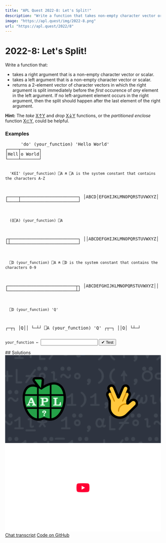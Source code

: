 ```yaml
---
title: "APL Quest 2022-8: Let's Split!"
description: "Write a function that takes non-empty character vector or scalar arguments and returns a 2-element vector of character vectors in which the right argument is split immediately before the <em>first</em> occurence of <em>any</em> element in the left argument."
image: "https://apl.quest/img/2022-8.png"
url: "https://apl.quest/2022/8"
---
```


# <span class=s>2022-</span>8: Let's Split!
<!-- Write a function that takes non-empty character vector or scalar arguments and returns a 2-element vector of character vectors in which the right argument is split immediately before the <em>first</em> occurence of <em>any</em> element in the left argument. -->
<p>Write a function that:</p>
<ul>
    <li>takes a right argument that is a non-empty character vector or scalar.</li>
    <li>takes a left argument that is a non-empty character vector or scalar.</li>
    <li>returns a 2-element vector of character vectors in which the right argument is split immediately before the <em>first</em> occurence of <em>any</em> element in the left argument. If no left-argument element occurs in the right argument, then the split
        should happen after the last element of the right argument.</li>
</ul>

<p><i class="fas fa-lightbulb-on"></i> <strong>Hint:</strong> The <em>take</em>
    <a href="https://help.dyalog.com/latest/#Language/Primitive%20Functions/Take.htm" class="APL" target="_blank">X↑Y</a> and <em>drop</em>
    <a href="https://help.dyalog.com/latest/#Language/Primitive%20Functions/Drop.htm" class="APL" target="_blank">X↓Y</a> functions, or the <em>partitioned enclose</em> function
    <a href="https://help.dyalog.com/latest/#Language/Primitive Functions/Partitioned Enclose.htm" class="APL" target="_blank">X⊂Y</a>, could be helpful.</p>

<h3>Examples</h3>
<pre class="APL">
      'do' (your_function) 'Hello World'
┌────┬───────┐
│Hell│o World│
└────┴───────┘

      'KEI' (your_function) ⎕A ⍝ ⎕A is the system constant that contains the characters A-Z 
┌────┬──────────────────────┐
│ABCD│EFGHIJKLMNOPQRSTUVWXYZ│
└────┴──────────────────────┘

      (⌽⎕A) (your_function) ⎕A
┌┬──────────────────────────┐
││ABCDEFGHIJKLMNOPQRSTUVWXYZ│
└┴──────────────────────────┘

      ⎕D (your_function) ⎕A ⍝ ⎕D is the system constant that contains the characters 0-9 
┌──────────────────────────┬┐
│ABCDEFGHIJKLMNOPQRSTUVWXYZ││
└──────────────────────────┴┘

      ⎕D (your_function) 'Q'
┌─┬┐
│Q││
└─┴┘
      ⎕A (your_function) 'Q'
┌┬─┐
││Q│
└┴─┘
</pre>
<div class="pdiv">
  <code onclick="p_Input.focus()">your_function ← </code><input id="p_Input" autocomplete="off" spellcheck="false" oninput="this.parentElement.querySelector`button`.disabled=false;localStorage.setItem(window.location.pathname,this.value)" onkeypress="subm(event)">
  <button onclick="alert$.next`Testing…`;submitSolution`p`" class="md-button md-button--primary">&#x2714; Test</button>
</div>
<blockquote id="p_Output"></blockquote>
## Solutions
<div onclick="play(this)" title="Video on YouTube" class="yt">
<img alt="Video Thumbnail" src="../../img/2022-8.png">
<img alt="YouTube" src="../../img/yt-big.png">
</div>
<a href="https://chat.stackexchange.com/transcript/52405?m=64863116#64863116" target="_blank" class="md-button md-button--primary">Chat transcript</a>
<a href="https://github.com/dyalog/apl.quest/tree/main/2022/8.apl" target="_blank" class="md-button md-button--primary right">Code on GitHub</a>

<script>
    testCases={"a":[["'do'","'Hello World'"],["'KEI'","⎕A"],["⎕A[1+3?24]","⎕A,⎕A"]],"b":[["⌽⎕A","⎕A"],["⎕D","⎕A"],["⎕A[3⍴1+?24]","⎕A,⎕A"],["⎕A[1+?24]","⎕A,⎕A"],["'x'","⎕A,⎕A"],["⎕A,⎕A","⎕A[1+?24]"],["⎕A,⎕A","'x'"],["'y'","'x'"],["'x'","'x'"]],"f":"{w⊂⍨⍸⍣¯1⊢1,⌊⌿⍺⍳⍨w←,⍵}","p":"' ',¨"}
    p_Input.value=localStorage.getItem(window.location.pathname)
    play=e=>e.outerHTML=`<iframe src="https://www.youtube.com/embed/YMDClM03zyQ?list=PLYKQVqyrAEj9wDIUyLDGtDAFTKY38BUMN&autoplay=1" title="<span class=s>2022-</span>8: Let's Split! (APL Quest 2022-8)" frameborder="0" allow="accelerometer; autoplay; clipboard-write; encrypted-media; gyroscope; picture-in-picture; web-share" referrerpolicy="strict-origin-when-cross-origin" allowfullscreen></iframe>`
</script>

